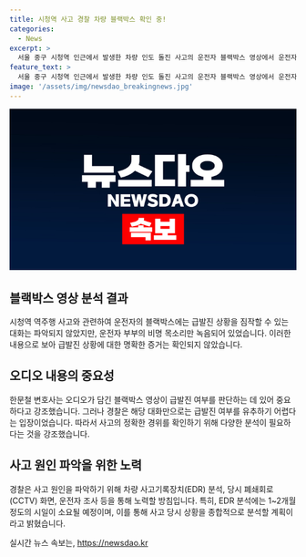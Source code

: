 ```yaml
---
title: 시청역 사고 경찰 차량 블랙박스 확인 중!
categories:
  - News
excerpt: >
  서울 중구 시청역 인근에서 발생한 차량 인도 돌진 사고의 운전자 블랙박스 영상에서 운전자 부부의 비명이 드러나, 급발진 가능성에 관심이 쏠리고 있다. 경찰은 이 영상을 토대로 사고 원인을 파악하고 있으며, 전문가들은 오디오 내용이 급발진 여부를 판단하는 데 중요하다고 강조하고 있다. 그러나 경찰은 단서가 부족해 급발진 여부를 결론지을 수 없다는 입장이다. EDR 분석과 CCTV 화면 등을 통해 사고 원인을 추정하고 있지만, 분석에는 1~2개월이 소요될 것으로 보인다.
feature_text: >
  서울 중구 시청역 인근에서 발생한 차량 인도 돌진 사고의 운전자 블랙박스 영상에서 운전자 부부의 비명이 드러나, 급발진 가능성에 관심이 쏠리고 있다. 경찰은 이 영상을 토대로 사고 원인을 파악하고 있으며, 전문가들은 오디오 내용이 급발진 여부를 판단하는 데 중요하다고 강조하고 있다. 그러나 경찰은 단서가 부족해 급발진 여부를 결론지을 수 없다는 입장이다. EDR 분석과 CCTV 화면 등을 통해 사고 원인을 추정하고 있지만, 분석에는 1~2개월이 소요될 것으로 보인다.
image: '/assets/img/newsdao_breakingnews.jpg'
---
```


<p><img src="/assets/img/newsdao_breakingnews.jpg" alt="koreaapp 속보" /></p>

<h2 data-ke-size="size26">블랙박스 영상 분석 결과</h2>

<p data-ke-size="size16">시청역 역주행 사고와 관련하여 운전자의 블랙박스에는 급발진 상황을 짐작할 수 있는 대화는 파악되지 않았지만, 운전자 부부의 비명 목소리만 녹음되어 있었습니다. 이러한 내용으로 보아 급발진 상황에 대한 명확한 증거는 확인되지 않았습니다.</p>

<h2 data-ke-size="size26">오디오 내용의 중요성</h2>

<p data-ke-size="size16">한문철 변호사는 오디오가 담긴 블랙박스 영상이 급발진 여부를 판단하는 데 있어 중요하다고 강조했습니다. 그러나 경찰은 해당 대화만으로는 급발진 여부를 유추하기 어렵다는 입장이었습니다. 따라서 사고의 정확한 경위를 확인하기 위해 다양한 분석이 필요하다는 것을 강조했습니다.</p>

<h2 data-ke-size="size26">사고 원인 파악을 위한 노력</h2>

<p data-ke-size="size16">경찰은 사고 원인을 파악하기 위해 차량 사고기록장치(EDR) 분석, 당시 폐쇄회로(CCTV) 화면, 운전자 조사 등을 통해 노력할 방침입니다. 특히, EDR 분석에는 1~2개월 정도의 시일이 소요될 예정이며, 이를 통해 사고 당시 상황을 종합적으로 분석할 계획이라고 밝혔습니다.</p>
실시간 뉴스 속보는, <a href="https://newsdao.kr" rel="dofollow">https://newsdao.kr</a>



